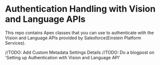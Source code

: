 # Authentication Handling with Vision and Language APIs

This repo contains Apex classes that you can use to authenticate with the Vision and Language APIs provided by Salesforce(Einstein Platform Services).

//TODO: Add Custom Metadata Settings Details
//TODO: Do a blogpost on 'Setting up Authentication with Vision and Language API'